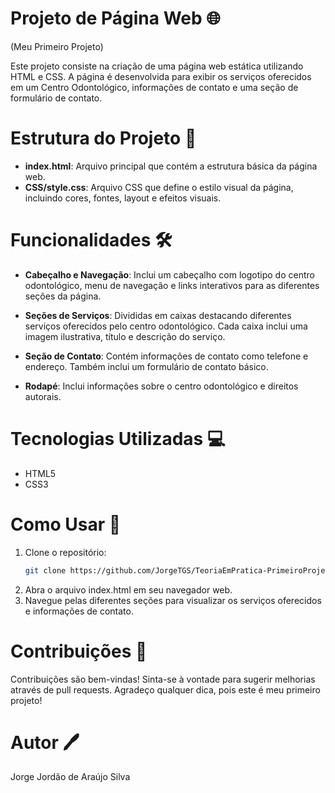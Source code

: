 # Projeto de Página Web 🌐 
(Meu Primeiro Projeto)

Este projeto consiste na criação de uma página web estática utilizando HTML e CSS. A página é desenvolvida para exibir os serviços oferecidos em um Centro Odontológico, informações de contato e uma seção de formulário de contato.

# Estrutura do Projeto 📄
- **index.html**: Arquivo principal que contém a estrutura básica da página web.
- **CSS/style.css**: Arquivo CSS que define o estilo visual da página, incluindo cores, fontes, layout e efeitos visuais.

# Funcionalidades 🛠️
- **Cabeçalho e Navegação**: Inclui um cabeçalho com logotipo do centro odontológico, menu de navegação e links interativos para as diferentes seções da página.
  
- **Seções de Serviços**: Divididas em caixas destacando diferentes serviços oferecidos pelo centro odontológico. Cada caixa inclui uma imagem ilustrativa, título e descrição do serviço.
  
- **Seção de Contato**: Contém informações de contato como telefone e endereço. Também inclui um formulário de contato básico.
  
- **Rodapé**: Inclui informações sobre o centro odontológico e direitos autorais.

# Tecnologias Utilizadas 💻
- HTML5
- CSS3

# Como Usar 🚀
1. Clone o repositório:
   ```bash
   git clone https://github.com/JorgeTGS/TeoriaEmPratica-PrimeiroProjeto.git
2. Abra o arquivo index.html em seu navegador web.
3. Navegue pelas diferentes seções para visualizar os serviços oferecidos e informações de contato.

# Contribuições 🎉
Contribuições são bem-vindas! Sinta-se à vontade para sugerir melhorias através de pull requests. Agradeço qualquer dica, pois este é meu primeiro projeto!

# Autor 🖊️
Jorge Jordão de Araújo Silva
